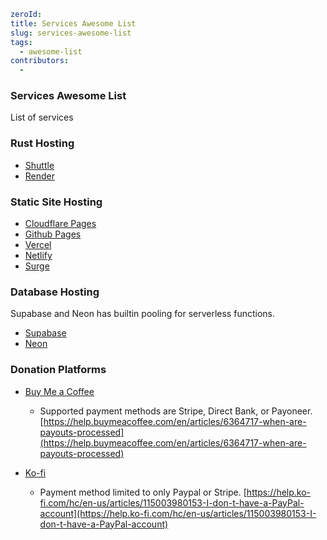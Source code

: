 ```yaml hidden
zeroId: 
title: Services Awesome List
slug: services-awesome-list
tags:
  - awesome-list
contributors:
  - 
```

### Services Awesome List

List of services


### Rust Hosting

  - [Shuttle](https://www.shuttle.rs/)
  - [Render](https://render.com/)

### Static Site Hosting

  - [Cloudflare Pages](https://pages.cloudflare.com/)
  - [Github Pages](https://pages.github.com/)
  - [Vercel](https://vercel.com)
  - [Netlify](https://www.netlify.com/)
  - [Surge](https://surge.sh/)

### Database Hosting

  Supabase and Neon has builtin pooling for serverless functions.

  - [Supabase](https://supabase.com/)
  - [Neon](https://neon.tech/)

### Donation Platforms

- [Buy Me a Coffee](https://www.buymeacoffee.com)

  - Supported payment methods are Stripe, Direct Bank, or Payoneer.
    [https://help.buymeacoffee.com/en/articles/6364717-when-are-payouts-processed](https://help.buymeacoffee.com/en/articles/6364717-when-are-payouts-processed)

- [Ko-fi](https://ko-fi.com/)
  - Payment method limited to only Paypal or Stripe.
    [https://help.ko-fi.com/hc/en-us/articles/115003980153-I-don-t-have-a-PayPal-account](https://help.ko-fi.com/hc/en-us/articles/115003980153-I-don-t-have-a-PayPal-account)


